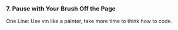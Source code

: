 ### 7. Pause with Your Brush Off the Page

One Line: Use vin like a painter, take more time to think how to code.


